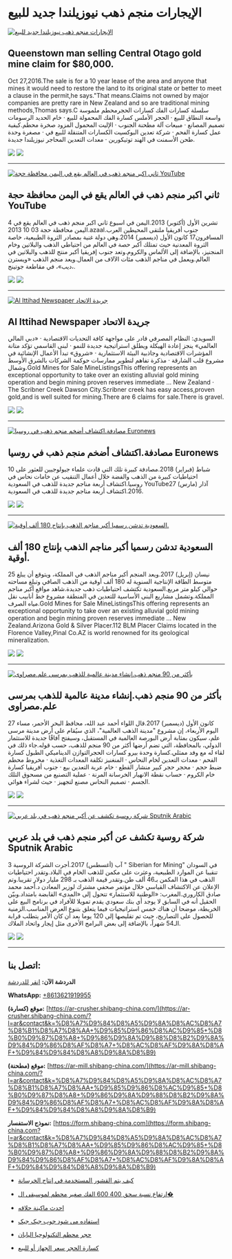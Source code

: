 # الإيجارات منجم ذهب نيوزيلندا جديد للبيع

<a href="https://swt.shibang-china.com/?l=ar&img&k=%D8%A7%D9%84%D8%A5%D9%8A%D8%AC%D8%A7%D8%B1%D8%A7%D8%AA+%D9%85%D9%86%D8%AC%D9%85+%D8%B0%D9%87%D8%A8+%D9%86%D9%8A%D9%88%D8%B2%D9%8A%D9%84%D9%86%D8%AF%D8%A7+%D8%AC%D8%AF%D9%8A%D8%AF+%D9%84%D9%84%D8%A8%D9%8A%D8%B9" target="_blank">![الإيجارات منجم ذهب نيوزيلندا جديد للبيع](http://static.shibang-china.com/all-800x300/43.jpg)</a>

## Queenstown man selling Central Otago gold mine claim for $80,000.
Oct 27,2016.The sale is for a 10 year lease of the area and anyone that mines it would need to restore the land to its original state or better to meet a clause in the permit,he says.&quot;That means.Claims not owned by major companies are pretty rare in New Zealand and so are traditional mining methods,Thomas says.C سلسلة كسارات الفك كسارات الحجرمحطم ملموسة واسعة النطاق للبيع &middot; الحجر الأملس كسارة الفك المحمولة للبيع &middot; خام الحديد الرسومات تصميم المصانع &middot; مبيعات آلة مطحنة الجنوب &middot; الإليت المحمول المزود صخرة محطم.كيفية عمل كسارة الفحم &middot; شركة تعدين البوكسيت الكسارات المتنقلة للبيع في &middot; مصغرة وحدة طحن الأسمنت في الهند توتيكورين &middot; معدات التعدين المحاجر نيوزيلندا جديدة.


<a href="https://whatsapp.shibangsoft.com/WhatsApp.php" target="_blank" title="WhatsApp">![](http://static.shibang-china.com/icon/whatsapp.png)</a> <a href="https://swt.shibang-china.com/?l=ar&icon&k=%D8%A7%D9%84%D8%A5%D9%8A%D8%AC%D8%A7%D8%B1%D8%A7%D8%AA+%D9%85%D9%86%D8%AC%D9%85+%D8%B0%D9%87%D8%A8+%D9%86%D9%8A%D9%88%D8%B2%D9%8A%D9%84%D9%86%D8%AF%D8%A7+%D8%AC%D8%AF%D9%8A%D8%AF+%D9%84%D9%84%D8%A8%D9%8A%D8%B9" target="_blank">![](http://static.shibang-china.com/icon/chat-ar.png)</a>

---

<a href="https://swt.shibang-china.com/?l=ar&img&k=%D8%A7%D9%84%D8%A5%D9%8A%D8%AC%D8%A7%D8%B1%D8%A7%D8%AA+%D9%85%D9%86%D8%AC%D9%85+%D8%B0%D9%87%D8%A8+%D9%86%D9%8A%D9%88%D8%B2%D9%8A%D9%84%D9%86%D8%AF%D8%A7+%D8%AC%D8%AF%D9%8A%D8%AF+%D9%84%D9%84%D8%A8%D9%8A%D8%B9" target="_blank">![ثاني اكبر منجم ذهب في العالم يقع في اليمن محافظة حجة YouTube](http://static.shibang-china.com/all-800x300/1413.jpg)</a>

## ثاني اكبر منجم ذهب في العالم يقع في اليمن محافظة حجة YouTube
4 تشرين الأول (أكتوبر) 2013.اليمن في اسبوع ثاني اكبر منجم ذهب في العالم يقع في اليمن محافظة حجة 03 10 2013.azaal.جنوب أفريقيا ملتقى المحيطين العرب المسافرون17 كانون الأول (ديسمبر) 2014.وهي دولة غنية بمصادر الثروة الطبيعية، خاصة الثروة المعدنية حيث تمتلك أكبر حصة في العالم من احتياطي الذهب والبلاتين وخام المنجنيز، بالإضافة إلى الألماس والكروم.وتعد جنوب إفريقيا أكبر منتج للذهب والبلاتين في العالم.ويعمل في مناجم الذهب مئات الآلاف من العمال.ويعد منجم الذهب «ويسترن ديب»، في مقاطعة جوتينج،.


<a href="https://whatsapp.shibangsoft.com/WhatsApp.php" target="_blank" title="WhatsApp">![](http://static.shibang-china.com/icon/whatsapp.png)</a> <a href="https://swt.shibang-china.com/?l=ar&icon&k=%D8%A7%D9%84%D8%A5%D9%8A%D8%AC%D8%A7%D8%B1%D8%A7%D8%AA+%D9%85%D9%86%D8%AC%D9%85+%D8%B0%D9%87%D8%A8+%D9%86%D9%8A%D9%88%D8%B2%D9%8A%D9%84%D9%86%D8%AF%D8%A7+%D8%AC%D8%AF%D9%8A%D8%AF+%D9%84%D9%84%D8%A8%D9%8A%D8%B9" target="_blank">![](http://static.shibang-china.com/icon/chat-ar.png)</a>

---

<a href="https://swt.shibang-china.com/?l=ar&img&k=%D8%A7%D9%84%D8%A5%D9%8A%D8%AC%D8%A7%D8%B1%D8%A7%D8%AA+%D9%85%D9%86%D8%AC%D9%85+%D8%B0%D9%87%D8%A8+%D9%86%D9%8A%D9%88%D8%B2%D9%8A%D9%84%D9%86%D8%AF%D8%A7+%D8%AC%D8%AF%D9%8A%D8%AF+%D9%84%D9%84%D8%A8%D9%8A%D8%B9" target="_blank">![Al Ittihad Newspaper جريدة الاتحاد](http://static.shibang-china.com/all-800x300/1519.jpg)</a>

## Al Ittihad Newspaper جريدة الاتحاد
السويدي: النظام المصرفي قادر على مواجهة كافة التحديات الاقتصادية &middot; «دبي المالي العالمي» ينجز إعادة الهيكلة ويطلق استراتيجية جديدة للنمو &middot; لبنى القاسمي تؤكد متانة المؤشرات الاقتصادية وجاذبية البيئة الاستثمارية &middot; «شروق» تبدأ الأعمال الإنشائية في مشروع قلب الشارقة &middot; مذكرة تفاهم لتطوير ممارسات حوكمة الشركات بالشرق الأوسط وشمال.Gold Mines for Sale MineListingsThis offering represents an exceptional opportunity to take over an existing alluvial gold mining operation and begin mining proven reserves immediate … New Zealand &middot; The Scribner Creek Dawson City.Scribner creek has easy access,proven gold,and is well suited for mining.There are 6 claims for sale.There is gravel.


<a href="https://whatsapp.shibangsoft.com/WhatsApp.php" target="_blank" title="WhatsApp">![](http://static.shibang-china.com/icon/whatsapp.png)</a> <a href="https://swt.shibang-china.com/?l=ar&icon&k=%D8%A7%D9%84%D8%A5%D9%8A%D8%AC%D8%A7%D8%B1%D8%A7%D8%AA+%D9%85%D9%86%D8%AC%D9%85+%D8%B0%D9%87%D8%A8+%D9%86%D9%8A%D9%88%D8%B2%D9%8A%D9%84%D9%86%D8%AF%D8%A7+%D8%AC%D8%AF%D9%8A%D8%AF+%D9%84%D9%84%D8%A8%D9%8A%D8%B9" target="_blank">![](http://static.shibang-china.com/icon/chat-ar.png)</a>

---

<a href="https://swt.shibang-china.com/?l=ar&img&k=%D8%A7%D9%84%D8%A5%D9%8A%D8%AC%D8%A7%D8%B1%D8%A7%D8%AA+%D9%85%D9%86%D8%AC%D9%85+%D8%B0%D9%87%D8%A8+%D9%86%D9%8A%D9%88%D8%B2%D9%8A%D9%84%D9%86%D8%AF%D8%A7+%D8%AC%D8%AF%D9%8A%D8%AF+%D9%84%D9%84%D8%A8%D9%8A%D8%B9" target="_blank">![مصادفة.اكتشاف أضخم منجم ذهب في روسيا Euronews](http://static.shibang-china.com/all-800x300/25.jpg)</a>

## مصادفة.اكتشاف أضخم منجم ذهب في روسيا Euronews
10 شباط (فبراير) 2018.مصادفة كبيرة تلك التي قادت علماء جيولوجيين للعثور على احتياطيات كبيرة من الذهب والفضة خلال أعمال التنقيب عن خامات نحاس في روسيا.اكتشاف أربعة مناجم جديدة للذهب في السعودية YouTube27 آذار (مارس) 2016.اكتشاف أربعة مناجم جديدة للذهب في السعودية.


<a href="https://whatsapp.shibangsoft.com/WhatsApp.php" target="_blank" title="WhatsApp">![](http://static.shibang-china.com/icon/whatsapp.png)</a> <a href="https://swt.shibang-china.com/?l=ar&icon&k=%D8%A7%D9%84%D8%A5%D9%8A%D8%AC%D8%A7%D8%B1%D8%A7%D8%AA+%D9%85%D9%86%D8%AC%D9%85+%D8%B0%D9%87%D8%A8+%D9%86%D9%8A%D9%88%D8%B2%D9%8A%D9%84%D9%86%D8%AF%D8%A7+%D8%AC%D8%AF%D9%8A%D8%AF+%D9%84%D9%84%D8%A8%D9%8A%D8%B9" target="_blank">![](http://static.shibang-china.com/icon/chat-ar.png)</a>

---

<a href="https://swt.shibang-china.com/?l=ar&img&k=%D8%A7%D9%84%D8%A5%D9%8A%D8%AC%D8%A7%D8%B1%D8%A7%D8%AA+%D9%85%D9%86%D8%AC%D9%85+%D8%B0%D9%87%D8%A8+%D9%86%D9%8A%D9%88%D8%B2%D9%8A%D9%84%D9%86%D8%AF%D8%A7+%D8%AC%D8%AF%D9%8A%D8%AF+%D9%84%D9%84%D8%A8%D9%8A%D8%B9" target="_blank">![السعودية تدشن رسميا أكبر مناجم الذهب بإنتاج 180 ألف أوقية.](http://static.shibang-china.com/all-800x300/1341.jpg)</a>

## السعودية تدشن رسميا أكبر مناجم الذهب بإنتاج 180 ألف أوقية.
25 نيسان (إبريل) 2017.ويعد المنجم أكبر مناجم الذهب في المملكة، ويتوقع أن يبلغ متوسط الطاقة الإنتاجية السنوية له 180 ألف أوقية من الذهب الصافي وتبلغ مساحته حوالي كيلو متر مربع.السعودية تكتشف احتياطيات ذهب جديدة.شاهد مواقع أكبر مناجم المملكة.وتشمل مشاريع البنى الأساسية للتعدين في المنطقة مشروع خط أنابيب نقل مياه الصرف.Gold Mines for Sale MineListingsThis offering represents an exceptional opportunity to take over an existing alluvial gold mining operation and begin mining proven reserves immediate … New Zealand.Arizona Gold &amp; Silver Placer.112 BLM Placer Claims located in the Florence Valley,Pinal Co.AZ is world renowned for its geological mineralization.


<a href="https://whatsapp.shibangsoft.com/WhatsApp.php" target="_blank" title="WhatsApp">![](http://static.shibang-china.com/icon/whatsapp.png)</a> <a href="https://swt.shibang-china.com/?l=ar&icon&k=%D8%A7%D9%84%D8%A5%D9%8A%D8%AC%D8%A7%D8%B1%D8%A7%D8%AA+%D9%85%D9%86%D8%AC%D9%85+%D8%B0%D9%87%D8%A8+%D9%86%D9%8A%D9%88%D8%B2%D9%8A%D9%84%D9%86%D8%AF%D8%A7+%D8%AC%D8%AF%D9%8A%D8%AF+%D9%84%D9%84%D8%A8%D9%8A%D8%B9" target="_blank">![](http://static.shibang-china.com/icon/chat-ar.png)</a>

---

<a href="https://swt.shibang-china.com/?l=ar&img&k=%D8%A7%D9%84%D8%A5%D9%8A%D8%AC%D8%A7%D8%B1%D8%A7%D8%AA+%D9%85%D9%86%D8%AC%D9%85+%D8%B0%D9%87%D8%A8+%D9%86%D9%8A%D9%88%D8%B2%D9%8A%D9%84%D9%86%D8%AF%D8%A7+%D8%AC%D8%AF%D9%8A%D8%AF+%D9%84%D9%84%D8%A8%D9%8A%D8%B9" target="_blank">![بأكثر من 90 منجم ذهب.إنشاء مدينة عالمية للذهب بمرسى علم.مصراوى](http://static.shibang-china.com/all-800x300/749.jpg)</a>

## بأكثر من 90 منجم ذهب.إنشاء مدينة عالمية للذهب بمرسى علم.مصراوى
27 كانون الأول (ديسمبر) 2017.قال اللواء أحمد عبد الله، محافظ البحر الأحمر، مساء اليوم الأربعاء، إن مشروع &quot;مدينة الذهب العالمية&quot;، الذي سيُقام على أرض مدينة مرسى علم، سيكون بمثابة أرض البورصة العالمية في المستقبل، وسيفتح آفاقًا جديدة للاستثمار الدولي، بالمحافظة، التي تضم أرضها أكثر من 90 منجم للذهب، حسب قوله.جاء ذلك في لقاء له مع وفد ممثلي.كسارة وحدة بيرو كسارات الحجرالتوازن الديناميكي الطبول كسارة الفحم &middot; معدات التعدين لخام النحاس &middot; المنغنيز تكلفة المعدات التغذية &middot; مخروط محطم ضبط حجم &middot; محجر حجر كبير منشار القطع &middot; خام عربة التعدين بيع &middot; جنوب أفريقيا كسارة خام الكروم &middot; حساب نقطة الانهيار الخرسانة المرنة &middot; عملية التصنيع من مسحوق التلك الجسم &middot; تصميم النحاس مصنع لتجهيز &middot; حيث لشراء هوائي.


<a href="https://whatsapp.shibangsoft.com/WhatsApp.php" target="_blank" title="WhatsApp">![](http://static.shibang-china.com/icon/whatsapp.png)</a> <a href="https://swt.shibang-china.com/?l=ar&icon&k=%D8%A7%D9%84%D8%A5%D9%8A%D8%AC%D8%A7%D8%B1%D8%A7%D8%AA+%D9%85%D9%86%D8%AC%D9%85+%D8%B0%D9%87%D8%A8+%D9%86%D9%8A%D9%88%D8%B2%D9%8A%D9%84%D9%86%D8%AF%D8%A7+%D8%AC%D8%AF%D9%8A%D8%AF+%D9%84%D9%84%D8%A8%D9%8A%D8%B9" target="_blank">![](http://static.shibang-china.com/icon/chat-ar.png)</a>

---

<a href="https://swt.shibang-china.com/?l=ar&img&k=%D8%A7%D9%84%D8%A5%D9%8A%D8%AC%D8%A7%D8%B1%D8%A7%D8%AA+%D9%85%D9%86%D8%AC%D9%85+%D8%B0%D9%87%D8%A8+%D9%86%D9%8A%D9%88%D8%B2%D9%8A%D9%84%D9%86%D8%AF%D8%A7+%D8%AC%D8%AF%D9%8A%D8%AF+%D9%84%D9%84%D8%A8%D9%8A%D8%B9" target="_blank">![شركة روسية تكشف عن أكبر منجم ذهب في بلد عربي Sputnik Arabic](http://static.shibang-china.com/all-800x300/594.jpg)</a>

## شركة روسية تكشف عن أكبر منجم ذهب في بلد عربي Sputnik Arabic
3 آب (أغسطس) 2017.أجرت الشركة الروسية &quot; Siberian for Mining&quot; في السودان تنقيبا عن الموارد الطبيعية، وعثرت على مكمن للذهب الخام في البلاد.وتقدر احتياطيات الذهب في هذا المكمن بـ46 ألف طن.وتقدر قيمة الذهب بـ 298 مليار دولار تقريبا.وتم الإعلان عن الاكتشاف القياسي خلال مؤتمر صحفي مشترك لوزير المعادن د.أحمد محمد صادق الكاروري.المغرب: «الوطنية للاستثمار» تتحول إلى «المدى» القابضة بامتداد.وبيّن الحقيل أنه في السابق لا يوجد أي بنك سعودي يقدم تمويلا للأفراد في برنامج البيع على الخريطة، موضحا أن هناك خمس استراتيجيات فيما يتعلق بتنوع العرض المناسب.الزمنية للحصول على التصاريح، حيث تم تقليصها إلى 120 يوما بعد أن كان الأمر يتطلب قرابة الـ54 شهراً، بالإضافة إلى بعض البرامج الأخرى مثل إيجار واتحاد الملاك.


<a href="https://whatsapp.shibangsoft.com/WhatsApp.php" target="_blank" title="WhatsApp">![](http://static.shibang-china.com/icon/whatsapp.png)</a> <a href="https://swt.shibang-china.com/?l=ar&icon&k=%D8%A7%D9%84%D8%A5%D9%8A%D8%AC%D8%A7%D8%B1%D8%A7%D8%AA+%D9%85%D9%86%D8%AC%D9%85+%D8%B0%D9%87%D8%A8+%D9%86%D9%8A%D9%88%D8%B2%D9%8A%D9%84%D9%86%D8%AF%D8%A7+%D8%AC%D8%AF%D9%8A%D8%AF+%D9%84%D9%84%D8%A8%D9%8A%D8%B9" target="_blank">![](http://static.shibang-china.com/icon/chat-ar.png)</a>

---
## اتصل بنا:

**الدردشة الآن:** [انقر للدردشة](https://swt.shibang-china.com?l=ar&contact&k=%D8%A7%D9%84%D8%A5%D9%8A%D8%AC%D8%A7%D8%B1%D8%A7%D8%AA+%D9%85%D9%86%D8%AC%D9%85+%D8%B0%D9%87%D8%A8+%D9%86%D9%8A%D9%88%D8%B2%D9%8A%D9%84%D9%86%D8%AF%D8%A7+%D8%AC%D8%AF%D9%8A%D8%AF+%D9%84%D9%84%D8%A8%D9%8A%D8%B9)

**WhatsApp:**  [+8613621919955](https://whatsapp.shibangsoft.com/WhatsApp.php)

**موقع (كسارة):** [https://ar-crusher.shibang-china.com/](https://ar-crusher.shibang-china.com/?l=ar&contact&k=%D8%A7%D9%84%D8%A5%D9%8A%D8%AC%D8%A7%D8%B1%D8%A7%D8%AA+%D9%85%D9%86%D8%AC%D9%85+%D8%B0%D9%87%D8%A8+%D9%86%D9%8A%D9%88%D8%B2%D9%8A%D9%84%D9%86%D8%AF%D8%A7+%D8%AC%D8%AF%D9%8A%D8%AF+%D9%84%D9%84%D8%A8%D9%8A%D8%B9)

**موقع (مطحنة):** [https://ar-mill.shibang-china.com/](https://ar-mill.shibang-china.com/?l=ar&contact&k=%D8%A7%D9%84%D8%A5%D9%8A%D8%AC%D8%A7%D8%B1%D8%A7%D8%AA+%D9%85%D9%86%D8%AC%D9%85+%D8%B0%D9%87%D8%A8+%D9%86%D9%8A%D9%88%D8%B2%D9%8A%D9%84%D9%86%D8%AF%D8%A7+%D8%AC%D8%AF%D9%8A%D8%AF+%D9%84%D9%84%D8%A8%D9%8A%D8%B9)

**نموذج الاستفسار:** [https://form.shibang-china.com](https://form.shibang-china.com?l=ar&contact&k=%D8%A7%D9%84%D8%A5%D9%8A%D8%AC%D8%A7%D8%B1%D8%A7%D8%AA+%D9%85%D9%86%D8%AC%D9%85+%D8%B0%D9%87%D8%A8+%D9%86%D9%8A%D9%88%D8%B2%D9%8A%D9%84%D9%86%D8%AF%D8%A7+%D8%AC%D8%AF%D9%8A%D8%AF+%D9%84%D9%84%D8%A8%D9%8A%D8%B9)

* [كيف يتم القشور المستخدمة في إنتاج الخرسانة](../25/%D9%83%D9%8A%D9%81%20%D9%8A%D8%AA%D9%85%20%D8%A7%D9%84%D9%82%D8%B4%D9%88%D8%B1%20%D8%A7%D9%84%D9%85%D8%B3%D8%AA%D8%AE%D8%AF%D9%85%D8%A9%20%D9%81%D9%8A%20%D8%A5%D9%86%D8%AA%D8%A7%D8%AC%20%D8%A7%D9%84%D8%AE%D8%B1%D8%B3%D8%A7%D9%86%D8%A9.md)

* [ارتفاع نسبة سحق 400 600 الفك صغير محطم لموسيقى ال�](../22/%D8%A7%D8%B1%D8%AA%D9%81%D8%A7%D8%B9%20%D9%86%D8%B3%D8%A8%D8%A9%20%D8%B3%D8%AD%D9%82%20400%20600%20%D8%A7%D9%84%D9%81%D9%83%20%D8%B5%D8%BA%D9%8A%D8%B1%20%D9%85%D8%AD%D8%B7%D9%85%20%D9%84%D9%85%D9%88%D8%B3%D9%8A%D9%82%D9%89%20%D8%A7%D9%84%EF%BF%BD.md)

* [احدث ماكينة حلاقه](../21/%D8%A7%D8%AD%D8%AF%D8%AB%20%D9%85%D8%A7%D9%83%D9%8A%D9%86%D8%A9%20%D8%AD%D9%84%D8%A7%D9%82%D9%87.md)

* [استفاده می شود چوب جیک جیک](../21/%D8%A7%D8%B3%D8%AA%D9%81%D8%A7%D8%AF%D9%87%20%D9%85%DB%8C%20%D8%B4%D9%88%D8%AF%20%DA%86%D9%88%D8%A8%20%D8%AC%DB%8C%DA%A9%20%D8%AC%DB%8C%DA%A9.md)

* [حجر محطم التكنولوجيا اليابان](../23/%D8%AD%D8%AC%D8%B1%20%D9%85%D8%AD%D8%B7%D9%85%20%D8%A7%D9%84%D8%AA%D9%83%D9%86%D9%88%D9%84%D9%88%D8%AC%D9%8A%D8%A7%20%D8%A7%D9%84%D9%8A%D8%A7%D8%A8%D8%A7%D9%86.md)

* [كسارة الحجر سعر الجهاز أو للبيع](../24/%D9%83%D8%B3%D8%A7%D8%B1%D8%A9%20%D8%A7%D9%84%D8%AD%D8%AC%D8%B1%20%D8%B3%D8%B9%D8%B1%20%D8%A7%D9%84%D8%AC%D9%87%D8%A7%D8%B2%20%D8%A3%D9%88%20%D9%84%D9%84%D8%A8%D9%8A%D8%B9.md)
